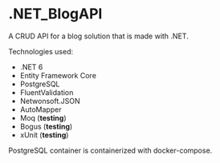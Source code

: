 # .NET_BlogAPI

A CRUD API for a blog solution that is made with .NET.

Technologies used:
* .NET 6
* Entity Framework Core
* PostgreSQL
* FluentValidation
* Netwonsoft.JSON
* AutoMapper
* Moq (**testing**)
* Bogus (**testing**)
* xUnit (**testing**)

PostgreSQL container is containerized with docker-compose.
